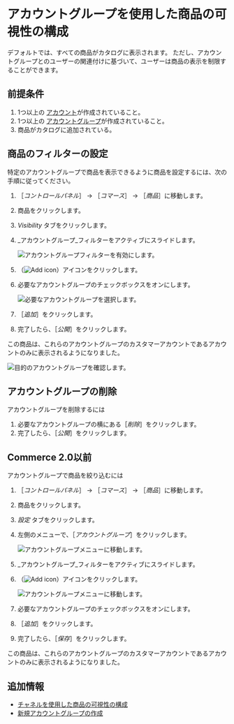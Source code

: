 # アカウントグループを使用した商品の可視性の構成

デフォルトでは、すべての商品がカタログに表示されます。 ただし、アカウントグループとのユーザーの関連付けに基づいて、ユーザーは商品の表示を制限することができます。

## 前提条件

1. 1つ以上の [アカウント](../../../users-and-accounts/account-management.md)が作成されていること。
1. 1つ以上の [アカウントグループ](../../../users-and-accounts/account-management/creating-a-new-account-group.md)が作成されていること。
1. 商品がカタログに追加されている。

## 商品のフィルターの設定

特定のアカウントグループで商品を表示できるように商品を設定するには、次の手順に従ってください。

1. ［_コントロールパネル_］ → ［_コマース_］ → ［_商品_］に移動します。
1. 商品をクリックします。
1. _Visibility_ タブをクリックします。
1. _アカウントグループ_フィルターをアクティブにスライドします。

    ![アカウントグループフィルターを有効にします。](./configuring-product-visibility-using-account-groups/images/01.png)

1. （![Add icon](../../../images/icon-add.png)）アイコンをクリックします。
1. 必要なアカウントグループのチェックボックスをオンにします。

    ![必要なアカウントグループを選択します。](./configuring-product-visibility-using-account-groups/images/02.png)

1. ［_追加_］をクリックします。
1. 完了したら、［_公開_］をクリックします。

この商品は、これらのアカウントグループのカスタマーアカウントであるアカウントのみに表示されるようになりました。

![目的のアカウントグループを確認します。](./configuring-product-visibility-using-account-groups/images/03.png)

## アカウントグループの削除

アカウントグループを削除するには

1. 必要なアカウントグループの横にある［_削除_］をクリックします。
1. 完了したら、［_公開_］をクリックします。

## Commerce 2.0以前

アカウントグループで商品を絞り込むには

1. ［_コントロールパネル_］ → ［_コマース_］ → ［_商品_］に移動します。
1. 商品をクリックします。
1. _設定_ タブをクリックします。
1. 左側のメニューで、［_アカウントグループ_］をクリックします。

    ![アカウントグループメニューに移動します。](./configuring-product-visibility-using-account-groups/images/04.png)

1. _アカウントグループ_フィルターをアクティブにスライドします。
1. （![Add icon](../../../images/icon-add.png)）アイコンをクリックします。

    ![アカウントグループメニューに移動します。](./configuring-product-visibility-using-account-groups/images/05.png)

1. 必要なアカウントグループのチェックボックスをオンにします。
1. ［_追加_］をクリックします。
1. 完了したら、［_保存_］をクリックします。

この商品は、これらのアカウントグループのカスタマーアカウントであるアカウントのみに表示されるようになりました。

## 追加情報

* [チャネルを使用した商品の可視性の構成](../../../starting-a-store/channels/configuring-product-visibility-using-channels.md)
* [新規アカウントグループの作成](../../../users-and-accounts/account-management/creating-a-new-account-group.md)
